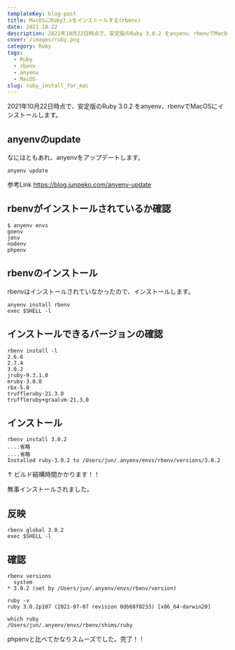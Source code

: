 ```yaml
---
templateKey: blog-post
title: MacOSにRuby3.xをインストールする(rbenv)
date: 2021-10-22
description: 2021年10月22日時点で、安定版のRuby 3.0.2 をanyenv、rbenvでMacOSにインストールします。
cover: /images/ruby.png
category: Ruby
tags:
  - Ruby
  - rbenv
  - anyenv
  - MacOS
slug: ruby_install_for_mac
---
```


2021年10月22日時点で、安定版のRuby 3.0.2 をanyenv、rbenvでMacOSにインストールします。

## anyenvのupdate

なにはともあれ、anyenvをアップデートします。

```shell
anyenv update
```

参考Link
<https://blog.junpeko.com/anyenv-update>

## rbenvがインストールされているか確認

```shell
$ anyenv envs
goenv
jenv
nodenv
phpenv
```

## rbenvのインストール

rbenvはインストールされていなかったので、インストールします。

```shell
anyenv install rbenv
exec $SHELL -l
```

## インストールできるバージョンの確認

```shell
rbenv install -l
2.6.8
2.7.4
3.0.2
jruby-9.3.1.0
mruby-3.0.0
rbx-5.0
truffleruby-21.3.0
truffleruby+graalvm-21.3.0
```

## インストール

```shell
rbenv install 3.0.2
....省略
....省略
Installed ruby-3.0.2 to /Users/jun/.anyenv/envs/rbenv/versions/3.0.2
```
↑
ビルド結構時間かかります！！

無事インストールされました。

## 反映

```shell
rbenv global 3.0.2
exec $SHELL -l
```

## 確認

```shell
rbenv versions
  system
* 3.0.2 (set by /Users/jun/.anyenv/envs/rbenv/version)
```

```shell
ruby -v
ruby 3.0.2p107 (2021-07-07 revision 0db68f0233) [x86_64-darwin20]
```

```shell
which ruby
/Users/jun/.anyenv/envs/rbenv/shims/ruby
```

phpenvと比べてかなりスムーズでした。完了！！

